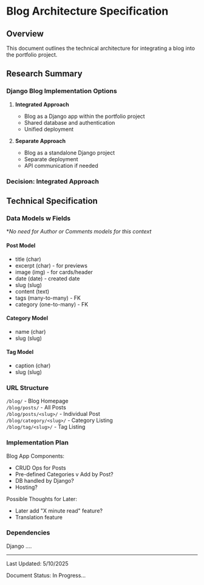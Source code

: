 # Blog Architecture Specification

## Overview
This document outlines the technical architecture for integrating a blog into the portfolio project.

## Research Summary

### Django Blog Implementation Options
1. **Integrated Approach**
   - Blog as a Django app within the portfolio project
   - Shared database and authentication
   - Unified deployment
   
2. **Separate Approach**
   - Blog as a standalone Django project
   - Separate deployment
   - API communication if needed

### Decision: Integrated Approach

## Technical Specification

### Data Models w Fields

**No need for Author or Comments models for this context*

#### Post Model
- title (char)
- excerpt (char) - for previews
- image (img) - for cards/header
- date (date) - created date
- slug (slug)
- content (text)
- tags (many-to-many) - FK
- category (one-to-many) - FK

#### Category Model
- name (char)
- slug (slug)

#### Tag Model
- caption (char)
- slug (slug)


### URL Structure
`/blog/` - Blog Homepage <br>
`/blog/posts/` - All Posts <br>
`/blog/posts/<slug>/` - Individual Post <br>
`/blog/category/<slug>/` - Category Listing <br>
`/blog/tag/<slug>/` - Tag Listing


### Implementation Plan
Blog App Components:
- CRUD Ops for Posts
- Pre-defined Categories v Add by Post?
- DB handled by Django?
- Hosting?

Possible Thoughts for Later:
- Later add "X minute read" feature?
- Translation feature

### Dependencies
Django
....

_____________________________

Last Updated: 5/10/2025

Document Status: In Progress...

